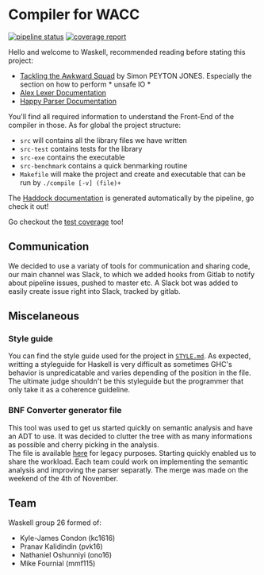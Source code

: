 # Compiler for WACC
[![pipeline status](https://gitlab.doc.ic.ac.uk/waskell/compiler/badges/master/pipeline.svg)](https://gitlab.doc.ic.ac.uk/waskell/compiler/commits/master)
[![coverage report](https://gitlab.doc.ic.ac.uk/waskell/compiler/badges/master/coverage.svg)](https://gitlab.doc.ic.ac.uk/waskell/compiler/commits/master)

Hello and welcome to Waskell, recommended reading before stating this project:

* [Tackling the Awkward Squad](https://www.microsoft.com/en-us/research/wp-content/uploads/2016/07/mark.pdf)
  by Simon PEYTON JONES. Especially the section on how to perform * unsafe IO *
* [Alex Lexer Documentation](https://www.haskell.org/alex/doc/html/index.html)
* [Happy Parser Documentation](https://www.haskell.org/happy/doc/html/index.html)

You'll find all required information to understand the Front-End of the compiler
in those. As for global the project structure:
* `src` will contains all the library files we have written
* `src-test` contains tests for the library
* `src-exe` contains the executable
* `src-benchmark` contains a quick benmarking routine
* `Makefile` will make the project and create and executable that can be run by
  `./compile [-v] (file)+`

The [Haddock documentation](https://gitlab.doc.ic.ac.uk/waskell/compiler/-/jobs/artifacts/master/download?job=doc)
is generated automatically by the pipeline, go check
it out!

Go checkout the [test coverage](https://gitlab.doc.ic.ac.uk/waskell/compiler/-/jobs/artifacts/master/download?job=test)
too! 

## Communication

We decided to use a variaty of tools for communication and sharing code, our
main channel was Slack, to which we added hooks from Gitlab to notify about
pipeline issues, pushed to master etc. A Slack bot was added to easily create 
issue right into Slack, tracked by gitlab.

## Miscelaneous

### Style guide

You can find the style guide used for the project in [`STYLE.md`](https://gitlab.doc.ic.ac.uk/waskell/compiler/blob/master/STYLE.md).
As expected, writting a styleguide for Haskell is very difficult as sometimes
GHC's behavior is unpredicatable and varies depending of the position in the
file. The ultimate judge shouldn't be this styleguide but the programmer that
only take it as a coherence guideline.

### BNF Converter generator file

This tool was used to get us started quickly on semantic analysis and have an
ADT to use. It was decided to clutter the tree with as many informations as
possible and cherry picking in the analysis.  
The file is available [here](https://www.gitlab.doc.ic.ac.uk/waskell/compiler/blob/master/STYLE.md)
for legacy purposes. Starting quickly enabled us to share the workload. Each
team could work on implementing the semantic analysis and improving the parser
separatly. The merge was made on the weekend of the 4th of November.

## Team

Waskell group 26 formed of:
  * Kyle-James Condon    (kc1616)
  * Pranav Kalidindin    (pvk16)
  * Nathaniel Oshunniyi  (ono16)
  * Mike Fournial        (mmf115)